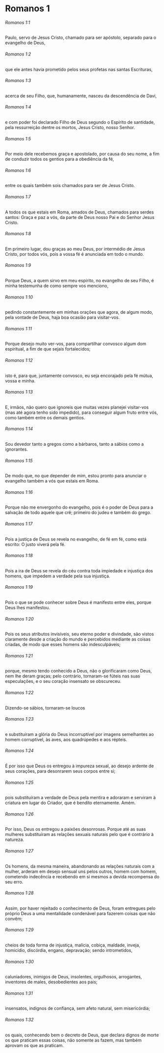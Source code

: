 # Romanos 1

###### Romanos 1:1

Paulo, servo de Jesus Cristo, chamado para ser apóstolo, separado para o evangelho de Deus,

###### Romanos 1:2

que ele antes havia prometido pelos seus profetas nas santas Escrituras,

###### Romanos 1:3

acerca de seu Filho, que, humanamente, nasceu da descendência de Davi,

###### Romanos 1:4

e com poder foi declarado Filho de Deus segundo o Espírito de santidade, pela ressurreição dentre os mortos, Jesus Cristo, nosso Senhor.

###### Romanos 1:5

Por meio dele recebemos graça e apostolado, por causa do seu nome, a fim de conduzir todos os gentios para a obediência da fé,

###### Romanos 1:6

entre os quais também sois chamados para ser de Jesus Cristo.

###### Romanos 1:7

A todos os que estais em Roma, amados de Deus, chamados para serdes santos: Graça e paz a vós, da parte de Deus nosso Pai e do Senhor Jesus Cristo.

###### Romanos 1:8

Em primeiro lugar, dou graças ao meu Deus, por intermédio de Jesus Cristo, por todos vós, pois a vossa fé é anunciada em todo o mundo.

###### Romanos 1:9

Porque Deus, a quem sirvo em meu espírito, no evangelho de seu Filho, é minha testemunha de como sempre vos menciono,

###### Romanos 1:10

pedindo constantemente em minhas orações que agora, de algum modo, pela vontade de Deus, haja boa ocasião para visitar-vos.

###### Romanos 1:11

Porque desejo muito ver-vos, para compartilhar convosco algum dom espiritual, a fim de que sejais fortalecidos;

###### Romanos 1:12

isto é, para que, juntamente convosco, eu seja encorajado pela fé mútua, vossa e minha.

###### Romanos 1:13

E, irmãos, não quero que ignoreis que muitas vezes planejei visitar-vos (mas até agora tenho sido impedido), para conseguir algum fruto entre vós, como também entre os demais gentios.

###### Romanos 1:14

Sou devedor tanto a gregos como a bárbaros, tanto a sábios como a ignorantes.

###### Romanos 1:15

De modo que, no que depender de mim, estou pronto para anunciar o evangelho também a vós que estais em Roma.

###### Romanos 1:16

Porque não me envergonho do evangelho, pois é o poder de Deus para a salvação de todo aquele que crê; primeiro do judeu e também do grego.

###### Romanos 1:17

Pois a justiça de Deus se revela no evangelho, de fé em fé, como está escrito: O justo viverá pela fé.

###### Romanos 1:18

Pois a ira de Deus se revela do céu contra toda impiedade e injustiça dos homens, que impedem a verdade pela sua injustiça.

###### Romanos 1:19

Pois o que se pode conhecer sobre Deus é manifesto entre eles, porque Deus lhes manifestou.

###### Romanos 1:20

Pois os seus atributos invisíveis, seu eterno poder e divindade, são vistos claramente desde a criação do mundo e percebidos mediante as coisas criadas, de modo que esses homens são indesculpáveis;

###### Romanos 1:21

porque, mesmo tendo conhecido a Deus, não o glorificaram como Deus, nem lhe deram graças; pelo contrário, tornaram-se fúteis nas suas especulações, e o seu coração insensato se obscureceu.

###### Romanos 1:22

Dizendo-se sábios, tornaram-se loucos

###### Romanos 1:23

e substituíram a glória do Deus incorruptível por imagens semelhantes ao homem corruptível, às aves, aos quadrúpedes e aos répteis.

###### Romanos 1:24

É por isso que Deus os entregou à impureza sexual, ao desejo ardente de seus corações, para desonrarem seus corpos entre si;

###### Romanos 1:25

pois substituíram a verdade de Deus pela mentira e adoraram e serviram à criatura em lugar do Criador, que é bendito eternamente. Amém.

###### Romanos 1:26

Por isso, Deus os entregou a paixões desonrosas. Porque até as suas mulheres substituíram as relações sexuais naturais pelo que é contrário à natureza.

###### Romanos 1:27

Os homens, da mesma maneira, abandonando as relações naturais com a mulher, arderam em desejo sensual uns pelos outros, homem com homem, cometendo indecência e recebendo em si mesmos a devida recompensa do seu erro.

###### Romanos 1:28

Assim, por haver rejeitado o conhecimento de Deus, foram entregues pelo próprio Deus a uma mentalidade condenável para fazerem coisas que não convêm;

###### Romanos 1:29

cheios de toda forma de injustiça, malícia, cobiça, maldade, inveja, homicídio, discórdia, engano, depravação; sendo intrometidos,

###### Romanos 1:30

caluniadores, inimigos de Deus, insolentes, orgulhosos, arrogantes, inventores de males, desobedientes aos pais;

###### Romanos 1:31

insensatos, indignos de confiança, sem afeto natural, sem misericórdia;

###### Romanos 1:32

os quais, conhecendo bem o decreto de Deus, que declara dignos de morte os que praticam essas coisas, não somente as fazem, mas também aprovam os que as praticam.

